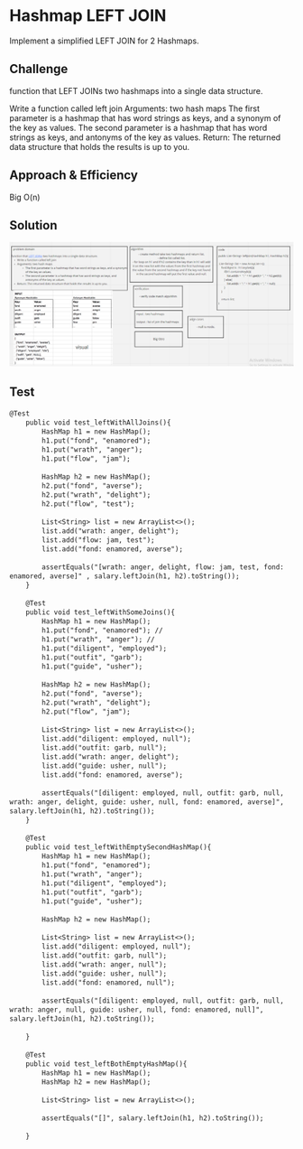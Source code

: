 # Hashmap LEFT JOIN
<!-- Short summary or background information -->
Implement a simplified LEFT JOIN for 2 Hashmaps.



## Challenge
<!-- Description of the challenge -->

function that LEFT JOINs two hashmaps into a single data structure.

Write a function called left join
Arguments: two hash maps
The first parameter is a hashmap that has word strings as keys, and a synonym of the key as values.
The second parameter is a hashmap that has word strings as keys, and antonyms of the key as values.
Return: The returned data structure that holds the results is up to you.


## Approach & Efficiency
<!-- What approach did you take? Why? What is the Big O space/time for this approach? -->

Big O(n)
## Solution
<!-- Embedded whiteboard image -->
![](Challenge33.PNG)

## Test

```
@Test
    public void test_leftWithAllJoins(){
        HashMap h1 = new HashMap();
        h1.put("fond", "enamored");
        h1.put("wrath", "anger");
        h1.put("flow", "jam");

        HashMap h2 = new HashMap();
        h2.put("fond", "averse");
        h2.put("wrath", "delight");
        h2.put("flow", "test");

        List<String> list = new ArrayList<>();
        list.add("wrath: anger, delight");
        list.add("flow: jam, test");
        list.add("fond: enamored, averse");

        assertEquals("[wrath: anger, delight, flow: jam, test, fond: enamored, averse]" , salary.leftJoin(h1, h2).toString());
    }

    @Test
    public void test_leftWithSomeJoins(){
        HashMap h1 = new HashMap();
        h1.put("fond", "enamored"); //
        h1.put("wrath", "anger"); //
        h1.put("diligent", "employed");
        h1.put("outfit", "garb");
        h1.put("guide", "usher");

        HashMap h2 = new HashMap();
        h2.put("fond", "averse");
        h2.put("wrath", "delight");
        h2.put("flow", "jam");

        List<String> list = new ArrayList<>();
        list.add("diligent: employed, null");
        list.add("outfit: garb, null");
        list.add("wrath: anger, delight");
        list.add("guide: usher, null");
        list.add("fond: enamored, averse");

        assertEquals("[diligent: employed, null, outfit: garb, null, wrath: anger, delight, guide: usher, null, fond: enamored, averse]", salary.leftJoin(h1, h2).toString());
    }

    @Test
    public void test_leftWithEmptySecondHashMap(){
        HashMap h1 = new HashMap();
        h1.put("fond", "enamored");
        h1.put("wrath", "anger");
        h1.put("diligent", "employed");
        h1.put("outfit", "garb");
        h1.put("guide", "usher");

        HashMap h2 = new HashMap();

        List<String> list = new ArrayList<>();
        list.add("diligent: employed, null");
        list.add("outfit: garb, null");
        list.add("wrath: anger, null");
        list.add("guide: usher, null");
        list.add("fond: enamored, null");

        assertEquals("[diligent: employed, null, outfit: garb, null, wrath: anger, null, guide: usher, null, fond: enamored, null]", salary.leftJoin(h1, h2).toString());

    }

    @Test
    public void test_leftBothEmptyHashMap(){
        HashMap h1 = new HashMap();
        HashMap h2 = new HashMap();

        List<String> list = new ArrayList<>();

        assertEquals("[]", salary.leftJoin(h1, h2).toString());

    }
```